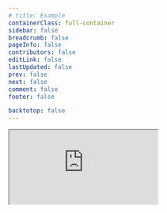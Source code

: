 ```yaml
---
# title: Example
containerClass: full-container
sidebar: false
breadcrumb: false
pageInfo: false
contributors: false
editLink: false
lastUpdated: false
prev: false
next: false
comment: false
footer: false

backtotop: false
---
```


<!-- <iframe src="http://127.0.0.1:8081"></iframe> -->
<!-- <iframe src="https://gaopengbin.github.io/EPSGIS-DEV-EXAMPLE"></iframe> -->
<iframe src="https://docs.qq.com/doc/DTHFzdlJNQ1RUU01F"></iframe>
